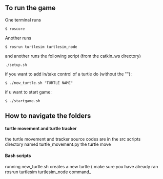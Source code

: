 ## To run the game

One terminal runs
```
$ roscore
```
Another runs
```
$ rosrun turtlesim turtlesim_node
```
and another runs the following script (from the catkin_ws directory)
```
./setup.sh
```
if you want to add in/take control of a turtle do (without the ""):
```
$ ./new_turtle.sh "TURTLE NAME"
```
if u want to start game:
```
$ ./startgame.sh
```
## How to navigate the folders
#### turtle movement and turtle tracker
the turtle movement and tracker source codes are in the src scripts directory named turtle_movement.py
the turtle move
#### Bash scripts
running new_turtle.sh creates a new turtle ( make sure you have already ran rosrun turtlesim turtlesim_node command_

